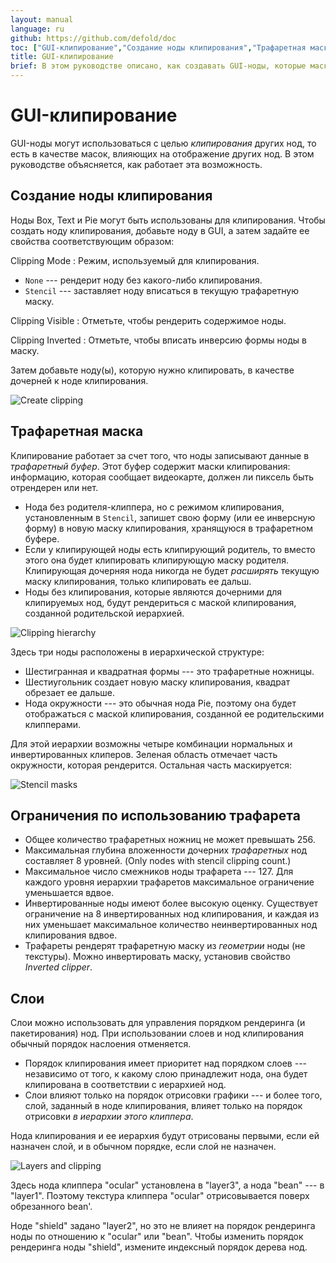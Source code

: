 ```yaml
---
layout: manual
language: ru
github: https://github.com/defold/doc
toc: ["GUI-клипирование","Создание ноды клипирования","Трафаретная маска","Ограничения по использованию трафарета","Слои"]
title: GUI-клипирование
brief: В этом руководстве описано, как создавать GUI-ноды, которые маскируют другие ноды с помощью трафаретного клипирования.
---
```


# GUI-клипирование

GUI-ноды могут использоваться с целью *клипирования* других нод, то есть в качестве масок, влияющих на отображение других нод. В этом руководстве объясняется, как работает эта возможность.

## Создание ноды клипирования

Ноды Box, Text и Pie могут быть использованы для клипирования. Чтобы создать ноду клипирования, добавьте ноду в GUI, а затем задайте ее свойства соответствующим образом:

Clipping Mode
: Режим, используемый для клипирования.
  - `None` --- рендерит ноду без какого-либо клипирования.
  - `Stencil` --- заставляет ноду вписаться в текущую трафаретную маску.

Clipping Visible
: Отметьте, чтобы рендерить содержимое ноды.

Clipping Inverted
: Отметьте, чтобы вписать инверсию формы ноды в маску.

Затем добавьте ноду(ы), которую нужно клипировать, в качестве дочерней к ноде клипирования.

![Create clipping](/manuals/images/gui-clipping/create.png)

## Трафаретная маска

Клипирование работает за счет того, что ноды записывают данные в *трафаретный буфер*. Этот буфер содержит маски клипирования: информацию, которая сообщает видеокарте, должен ли пиксель быть отрендерен или нет.

- Нода без родителя-клиппера, но с режимом клипирования, установленным в `Stencil`, запишет свою форму (или ее инверсную форму) в новую маску клипирования, хранящуюся в трафаретном буфере.
- Если у клипирующей ноды есть клипирующий родитель, то вместо этого она будет клипировать клипирующую маску родителя. Клипирующая дочерняя нода никогда не будет _расширять_ текущую маску клипирования, только клипировать ее дальш.
- Ноды без клипирования, которые являются дочерними для клипируемых нод, будут рендериться с маской клипирования, созданной родительской иерархией.

![Clipping hierarchy](/manuals/images/gui-clipping/setup.png)

Здесь три ноды расположены в иерархической структуре:

- Шестигранная и квадратная формы --- это трафаретные ножницы.
- Шестиугольник создает новую маску клипирования, квадрат обрезает ее дальше.
- Нода окружности --- это обычная нода Pie, поэтому она будет отображаться с маской клипирования, созданной ее родительскими клипперами.

Для этой иерархии возможны четыре комбинации нормальных и инвертированных клиперов. Зеленая область отмечает часть окружности, которая рендерится. Остальная часть маскируется:

![Stencil masks](/manuals/images/gui-clipping/modes.png)

## Ограничения по использованию трафарета

- Общее количество трафаретных ножниц не может превышать 256.
- Максимальная глубина вложенности дочерних _трафаретных_ нод составляет 8 уровней. (Only nodes with stencil clipping count.)
- Максимальное число смежников ноды трафарета --- 127. Для каждого уровня иерархии трафаретов максимальное ограничение уменьшается вдвое.
- Инвертированные ноды имеют более высокую оценку. Существует ограничение на 8 инвертированных нод клипирования, и каждая из них уменьшает максимальное количество неинвертированных нод клипирования вдвое.
- Трафареты рендерят трафаретную маску из _геометрии_ ноды (не текстуры). Можно инвертировать маску, установив свойство *Inverted clipper*.


## Слои

Слои можно использовать для управления порядком рендеринга (и пакетирования) нод. При использовании слоев и нод клипирования обычный порядок наслоения отменяется.

- Порядок клипирования имеет приоритет над порядком слоев --- независимо от того, к какому слою принадлежит нода, она будет клипирована в соответствии с иерархией нод.
- Слои влияют только на порядок отрисовки графики --- и более того, слой, заданный в ноде клипирования, влияет только на порядок отрисовки _в иерархии этого клиппера_.

<div class='sidenote' markdown='1'>
Нода клипирования и ее иерархия будут отрисованы первыми, если ей назначен слой, и в обычном порядке, если слой не назначен.
</div>

![Layers and clipping](/manuals/images/gui-clipping/layers.png)

Здесь нода клиппера "ocular" установлена в "layer3", а нода "bean" --- в "layer1". Поэтому текстура клиппера "ocular" отрисовывается поверх обрезанного bean'.

Ноде "shield" задано "layer2", но это не влияет на порядок рендеринга ноды по отношению к "ocular" или "bean". Чтобы изменить порядок рендеринга ноды "shield", измените индексный порядок дерева нод.
